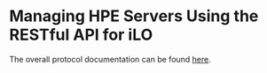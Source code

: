 # Managing HPE Servers Using the RESTful API for iLO
The overall protocol documentation can be found [here](http://h20564.www2.hpe.com/hpsc/doc/public/display?docId=c04423967 "Managing HP Servers Using the HP RESTful API for iLO").
